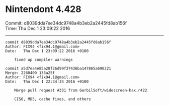 # Nintendont 4.428
Commit: d8039dda7ee34dc9748a4b3eb2a2445fd8ab156f  
Time: Thu Dec 1 23:09:22 2016   

-----

```
commit d8039dda7ee34dc9748a4b3eb2a2445fd8ab156f
Author: FIX94 <fix94.1@gmail.com>
Date:   Thu Dec 1 23:09:22 2016 +0100

    fixed up compiler warnings
```

```
commit a5d7ea4e85a28f26d99f37436ba147865a690221
Merge: 2260400 135a25f
Author: FIX94 <fix94.1@gmail.com>
Date:   Thu Dec 1 22:34:34 2016 +0100

    Merge pull request #331 from GerbilSoft/widescreen-hax.r422
    
    CISO, MD5, cache fixes, and others
```
